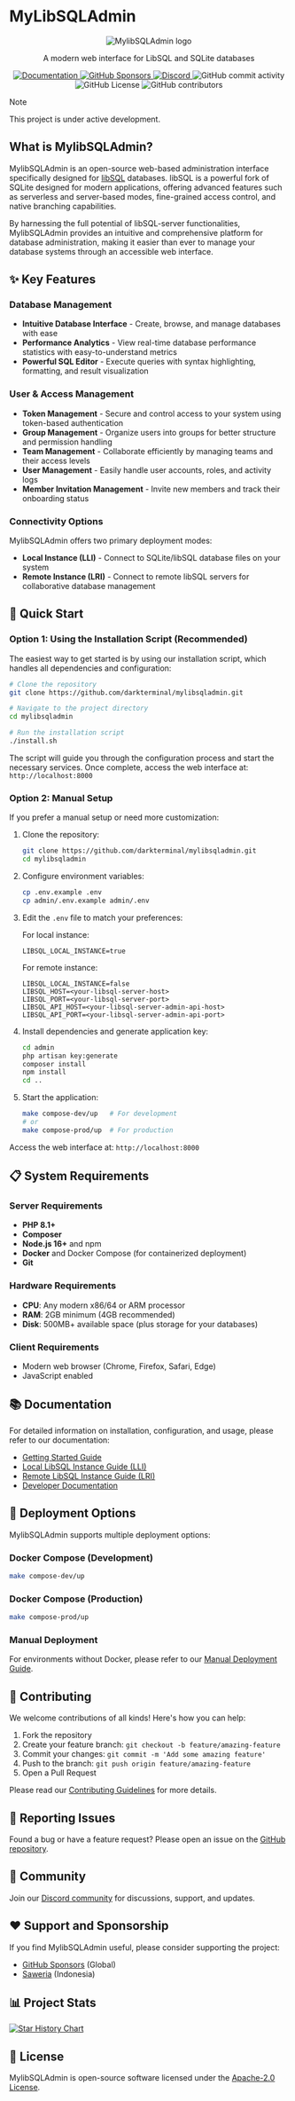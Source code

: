 # MyLibSQLAdmin

<p align="center">
  <picture>
    <source media="(prefers-color-scheme: dark)" srcset="https://raw.githubusercontent.com/darkterminal/darkterminal/master/projects/dark-mode.png">
    <source media="(prefers-color-scheme: light)" srcset="https://raw.githubusercontent.com/darkterminal/darkterminal/master/projects/light-mode.png">
    <img alt="MylibSQLAdmin logo" src="https://raw.githubusercontent.com/darkterminal/darkterminal/master/projects/dark-mode.png">
  </picture>
</p>

<p align="center">A modern web interface for LibSQL and SQLite databases</p>

<p align="center">
  <a href="https://deepwiki.com/darkterminal/mylibsqladmin" target="_blank">
    <img alt="Documentation" src="https://img.shields.io/badge/DeepWiki-Docs?logo=wikibooks&label=Docs">
  </a>
  <a href="https://github.com/sponsors/darkterminal" target="_blank">
    <img alt="GitHub Sponsors" src="https://img.shields.io/github/sponsors/darkterminal?logo=githubsponsors">
  </a>
  <a href="https://discord.gg/wWDzy5Nt44" target="_blank">
    <img alt="Discord" src="https://img.shields.io/discord/1361788238561280101?logo=discord">
  </a>
  <img alt="GitHub commit activity" src="https://img.shields.io/github/commit-activity/w/darkterminal/mylibsqladmin">
  <img alt="GitHub License" src="https://img.shields.io/github/license/darkterminal/mylibsqladmin">
  <img alt="GitHub contributors" src="https://img.shields.io/github/contributors/darkterminal/mylibsqladmin">
</p>

> [!NOTE]  
> This project is under active development.

## What is MylibSQLAdmin?

MylibSQLAdmin is an open-source web-based administration interface specifically designed for [libSQL](https://github.com/tursodatabase/libsql) databases. libSQL is a powerful fork of SQLite designed for modern applications, offering advanced features such as serverless and server-based modes, fine-grained access control, and native branching capabilities.

By harnessing the full potential of libSQL-server functionalities, MylibSQLAdmin provides an intuitive and comprehensive platform for database administration, making it easier than ever to manage your database systems through an accessible web interface.

## ✨ Key Features

### Database Management

- **Intuitive Database Interface** - Create, browse, and manage databases with ease
- **Performance Analytics** - View real-time database performance statistics with easy-to-understand metrics
- **Powerful SQL Editor** - Execute queries with syntax highlighting, formatting, and result visualization

### User & Access Management

- **Token Management** - Secure and control access to your system using token-based authentication
- **Group Management** - Organize users into groups for better structure and permission handling
- **Team Management** - Collaborate efficiently by managing teams and their access levels
- **User Management** - Easily handle user accounts, roles, and activity logs
- **Member Invitation Management** - Invite new members and track their onboarding status

### Connectivity Options

MylibSQLAdmin offers two primary deployment modes:

- **Local Instance (LLI)** - Connect to SQLite/libSQL database files on your system
- **Remote Instance (LRI)** - Connect to remote libSQL servers for collaborative database management

## 🚀 Quick Start

### Option 1: Using the Installation Script (Recommended)

The easiest way to get started is by using our installation script, which handles all dependencies and configuration:

```bash
# Clone the repository
git clone https://github.com/darkterminal/mylibsqladmin.git

# Navigate to the project directory
cd mylibsqladmin

# Run the installation script
./install.sh
```

The script will guide you through the configuration process and start the necessary services. Once complete, access the web interface at: `http://localhost:8000`

### Option 2: Manual Setup

If you prefer a manual setup or need more customization:

1. Clone the repository:

   ```bash
   git clone https://github.com/darkterminal/mylibsqladmin.git
   cd mylibsqladmin
   ```

2. Configure environment variables:

   ```bash
   cp .env.example .env
   cp admin/.env.example admin/.env
   ```

3. Edit the `.env` file to match your preferences:

   For local instance:
   ```
   LIBSQL_LOCAL_INSTANCE=true
   ```

   For remote instance:
   ```
   LIBSQL_LOCAL_INSTANCE=false
   LIBSQL_HOST=<your-libsql-server-host>
   LIBSQL_PORT=<your-libsql-server-port>
   LIBSQL_API_HOST=<your-libsql-server-admin-api-host>
   LIBSQL_API_PORT=<your-libsql-server-admin-api-port>
   ```

4. Install dependencies and generate application key:

   ```bash
   cd admin
   php artisan key:generate
   composer install
   npm install
   cd ..
   ```

5. Start the application:
   ```bash
   make compose-dev/up   # For development
   # or
   make compose-prod/up  # For production
   ```

Access the web interface at: `http://localhost:8000`

## 📋 System Requirements

### Server Requirements

- **PHP 8.1+**
- **Composer**
- **Node.js 16+** and npm
- **Docker** and Docker Compose (for containerized deployment)
- **Git**

### Hardware Requirements

- **CPU**: Any modern x86/64 or ARM processor
- **RAM**: 2GB minimum (4GB recommended)
- **Disk**: 500MB+ available space (plus storage for your databases)

### Client Requirements

- Modern web browser (Chrome, Firefox, Safari, Edge)
- JavaScript enabled

## 📚 Documentation

For detailed information on installation, configuration, and usage, please refer to our documentation:

- [Getting Started Guide](https://deepwiki.com/darkterminal/mylibsqladmin)
- [Local LibSQL Instance Guide (LLI)](LLI.md)
- [Remote LibSQL Instance Guide (LRI)](LRI.md)
- [Developer Documentation](https://deepwiki.com/darkterminal/mylibsqladmin/development)

## 🔄 Deployment Options

MylibSQLAdmin supports multiple deployment options:

### Docker Compose (Development)

```bash
make compose-dev/up
```

### Docker Compose (Production)

```bash
make compose-prod/up
```

### Manual Deployment

For environments without Docker, please refer to our [Manual Deployment Guide](https://deepwiki.com/darkterminal/mylibsqladmin/deployment/manual).

## 🤝 Contributing

We welcome contributions of all kinds! Here's how you can help:

1. Fork the repository
2. Create your feature branch: `git checkout -b feature/amazing-feature`
3. Commit your changes: `git commit -m 'Add some amazing feature'`
4. Push to the branch: `git push origin feature/amazing-feature`
5. Open a Pull Request

Please read our [Contributing Guidelines](CONTRIBUTING.md) for more details.

## 🐛 Reporting Issues

Found a bug or have a feature request? Please open an issue on the [GitHub repository](https://github.com/darkterminal/mylibsqladmin/issues).

## 💬 Community

Join our [Discord community](https://discord.gg/wWDzy5Nt44) for discussions, support, and updates.

## ❤️ Support and Sponsorship

If you find MylibSQLAdmin useful, please consider supporting the project:

- [GitHub Sponsors](https://github.com/sponsors/darkterminal) (Global)
- [Saweria](https://saweria.co/darkterminal) (Indonesia)

## 📊 Project Stats

[![Star History Chart](https://api.star-history.com/svg?repos=darkterminal/mylibsqladmin&type=Date)](https://www.star-history.com/#darkterminal/mylibsqladmin&Date)

## 📝 License

MylibSQLAdmin is open-source software licensed under the [Apache-2.0 License](LICENSE).

